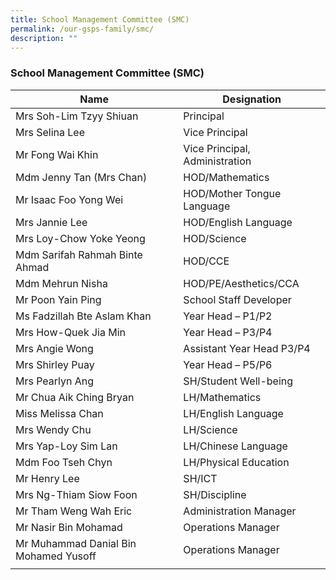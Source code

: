 ```yaml
---
title: School Management Committee (SMC)
permalink: /our-gsps-family/smc/
description: ""
---
```

### **School Management Committee (SMC)**

| Name | Designation |
|---|---|
| Mrs Soh-Lim Tzyy Shiuan | Principal |
| Mrs Selina Lee | Vice Principal |
| Mr Fong Wai Khin | Vice Principal, Administration |
| Mdm Jenny Tan (Mrs Chan) | HOD/Mathematics |
| Mr Isaac Foo Yong Wei  | HOD/Mother Tongue Language |
| Mrs Jannie Lee  | HOD/English Language |
| Mrs Loy-Chow Yoke Yeong  | HOD/Science  |
| Mdm Sarifah Rahmah Binte Ahmad  | HOD/CCE |
| Mdm Mehrun Nisha | HOD/PE/Aesthetics/CCA  |
| Mr Poon Yain Ping   | School Staff Developer |
| Ms Fadzillah Bte Aslam Khan   | Year Head – P1/P2 |
| Mrs How-Quek Jia Min | Year Head – P3/P4 |
| Mrs Angie Wong           | Assistant Year Head P3/P4 |
| Mrs Shirley Puay | Year Head – P5/P6  |
| Mrs Pearlyn Ang  | SH/Student Well-being     |
| Mr Chua Aik Ching Bryan | LH/Mathematics     |
| Miss Melissa Chan | LH/English Language |
| Mrs Wendy Chu | LH/Science  |
| Mrs Yap-Loy Sim Lan  | LH/Chinese Language |
| Mdm Foo Tseh Chyn | LH/Physical Education  |
| Mr Henry Lee  | SH/ICT |
| Mrs Ng-Thiam Siow Foon | SH/Discipline  |
| Mr Tham Weng Wah Eric | Administration Manager        |
| Mr Nasir Bin Mohamad  | Operations Manager |
| Mr Muhammad Danial Bin Mohamed Yusoff | Operations Manager |
|  |  |